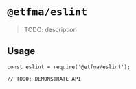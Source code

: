 # `@etfma/eslint`

> TODO: description

## Usage

```
const eslint = require('@etfma/eslint');

// TODO: DEMONSTRATE API
```
